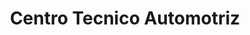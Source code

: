 ---
title: "Centro Tecnico Automotriz"
url: /quito/centro-tecnico-automotriz/
shop: Autowerkstatt
---